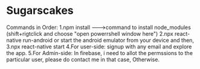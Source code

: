 # Sugarscakes
Commands in Order:
1.npm install  --->command to install node_modules
(shift+rigtclick and choose "open powerrshell window here")
2.npx react-native run-android or start the android emulator from your device and then,
3.npx react-native start
4.For user-side: signup with any email and explore the app.
5.For Admin-side: In firebase, i need to allot the permssions to the particular user, please do contact me in that case, Otherwise.
